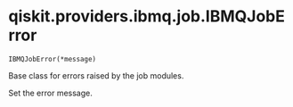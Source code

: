 # qiskit.providers.ibmq.job.IBMQJobError



`IBMQJobError(*message)`

Base class for errors raised by the job modules.

Set the error message.
